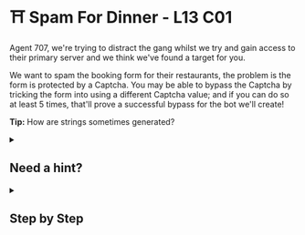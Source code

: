 # ⛩ Spam For Dinner - L13 C01

Agent 707, we're trying to distract the gang whilst we try and gain access to their primary server and we think we've found a target for you.

We want to spam the booking form for their restaurants, the problem is the form is protected by a Captcha. You may be able to bypass the Captcha by tricking the form into using a different Captcha value; and if you can do so at least 5 times, that'll prove a successful bypass for the bot we'll create!

**Tip:** How are strings sometimes generated?

<details><summary>

## Need a hint?</summary>

> 💡 Hint: By searching "seedID" in the source code, you’ll discover a line of code that eerily matches something you would append to a url.

</details>

<details><summary>

## Step by Step</summary>

- Change the url to these 5 links, reload the page, and solve the captcha
  - `https://jiaozi-restaurants.com/booking-form?venue=shanghai?t=login_form&seedID=4:9:14:19`
  - `https://jiaozi-restaurants.com/booking-form?venue=shanghai?t=login_form&seedID=17:0:5:10`
  - `https://jiaozi-restaurants.com/booking-form?venue=shanghai?t=login_form&seedID=19:2:7:12`
  - `https://jiaozi-restaurants.com/booking-form?venue=shanghai?t=login_form&seedID=20:3:8:13`
  - `https://jiaozi-restaurants.com/booking-form?venue=shanghai?t=login_form&seedID=1:81:6:11`
- The flag should show up

`flag: mHpDS1kQoesVHs5CL0m8`

</details>
